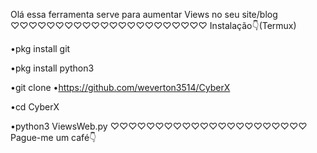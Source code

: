 Olá essa ferramenta serve para aumentar Views no seu site/blog
♡♡♡♡♡♡♡♡♡♡♡♡♡♡♡♡♡♡♡♡♡♡
Instalação👇(Termux)

•pkg install git

•pkg install python3

•git clone •https://github.com/weverton3514/CyberX

•cd CyberX

•python3 ViewsWeb.py
♡♡♡♡♡♡♡♡♡♡♡♡♡♡♡♡♡♡♡♡♡♡
Pague-me um café👇
